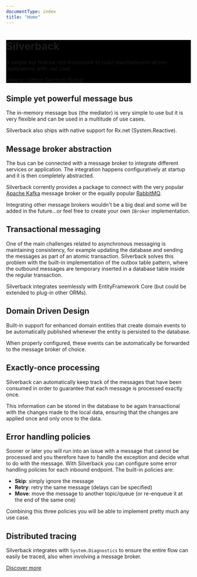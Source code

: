 ```yaml
---
documentType: index
title: "Home"
---
```


<div role="main" class="hide-when-search">
    <div style="background-color: #000;">
        <div class="container body-container">
            <div class="hero" style="background-image: url('images/splash.jpg');">
                <div class="wrapper">
                    <h1 id="page-title" class="page-title" itemprop="headline">        
                        Silverback
                    </h1>
                    <p class="lead">
                        A simple but feature-rich framework to build reactive/event-driven applications with .net core
                    </p>
                    <p>
                        <a href="https://github.com/BEagle1984/silverback/" class="btn"><i class="fab fa-github"></i> View on GitHub</a>
                        <a href="https://www.nuget.org/packages?q=Silverback" class="btn"><i class="fas fa-arrow-alt-circle-down"></i> Get from NuGet</a>
                    </p>
                </div>
            </div>
        </div>
    </div>
    <div class="container body-container body-content keys">
        <div class="row">
            <div class="col-md-4 key">
                <i class="icon fas fa-paper-plane"></i>
                <h2>Simple yet powerful message bus</h2>
                <p>
                    The in-memory message bus (the mediator) is very simple to use but it is very flexible and can be used in a multitude of use cases.
                </p>
                <p>
                    Silverback also ships with native support for Rx.net (System.Reactive).
                </p>
            </div>
            <div class="col-md-4 key">
                <i class="icon fas fa-plug"></i>
                <h2>Message broker abstraction</h2>
                <p>
                    The bus can be connected with a message broker to integrate different services or application. The integration happens configuratively at startup and it is then completely abstracted.
                </p>
                <p>
                    Silverback corrently provides a package to connect with the very popular <a href="https://kafka.apache.org/">Apache Kafka</a> message broker or the equally popular <a href="https://www.rabbitmq.com/">RabbitMQ</a>.
                </p>
                <p>
                    Integrating other message brokers wouldn't be a big deal and some will be added in the future...or feel free to create your own <code>IBroker</code> implementation.
                </p>
            </div>
            <div class="col-md-4 key">
                <i class="icon fas fa-atom"></i>
                <h2>Transactional messaging</h2>
                <p>
                    One of the main challenges related to asynchronous messaging is maintaining consistency, for example updating the database and sending the messages as part of an atomic transaction. Silverback solves this problem with the built-in implementation of the outbox table pattern, where the outbound messages are temporary inserted in a database table inside the regular transaction.
                </p>
                <p>
                    Silverback integrates seemlessly with EntityFramework Core (but could be extended to plug-in other ORMs).
                </p>
            </div>
        </div>
        <div class="row">
            <div class="col-md-4 key">
                <i class="icon fas fa-pencil-ruler"></i>
                <h2>Domain Driven Design</h2>
                <p>
                    Built-in support for enhanced domain entities that create domain events to be automatically published whenever the entity is persisted to the database.
                </p>
                <p>
                    When properly configured, these events can be automatically be forwarded to the message broker of choice.
                </p>
            </div>
            <div class="col-md-4 key">
                <i class="icon fas fa-thumbs-up"></i>
                <h2>Exactly-once processing</h2>
                <p>
                    Silverback can automatically keep track of the messages that have been consumed in order to guarantee that each message is processed exactly once.
                </p>
                <p>
                    This information can be stored in the database to be again transactional with the changes made to the local data, ensuring that the changes are applied once and only once to the data.
                </p>
            </div>
            <div class="col-md-4 key">
                <i class="icon fas fa-exclamation-triangle"></i>
                <h2>Error handling policies</h2>
                <p>
                    Sooner or later you will run into an issue with a message that cannot be processed and you therefore have to handle the exception and decide what to do with the message.
With Silverback you can configure some error handling policies for each inbound endpoint. The built-in policies are:
                    <ul>
                        <li><b>Skip</b>: simply ignore the message</li>
                        <li><b>Retry</b>: retry the same message (delays can be specified)</li>
                        <li><b>Move</b>: move the message to another topic/queue (or re-enqueue it at the end of the same one)</li>
                    </ul>
                </p>
                <p>
                    Combining this three policies you will be able to implement pretty much any use case.
                </p>
            </div>
        </div>
        <div class="row">
            <div class="col-md-4 key">
                <i class="icon fas fa-shoe-prints"></i>
                <h2>Distributed tracing</h2>
                <p>
                    Silverback integrates with <code>System.Diagnostics</code> to ensure the entire flow can easily be traced, also when involving a message broker.
                </p>
            </div>
        </div>
        <div class="row">
            <div class="col-md-12 more">
                <a href="xref:overview" class="btn btn-default btn-lg"><i class="fas fa-search-plus"></i> Discover more</a>
            </div>
        </div>
    </div>
</div>
